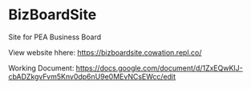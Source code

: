 # BizBoardSite
Site for PEA Business Board

View website hhere: https://bizboardsite.cowation.repl.co/

Working Document: https://docs.google.com/document/d/1ZxEQwKIJ-cbADZkgvFvm5Knv0dp6nU9e0MEvNCsEWcc/edit
